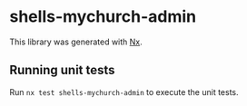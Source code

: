 # shells-mychurch-admin

This library was generated with [Nx](https://nx.dev).

## Running unit tests

Run `nx test shells-mychurch-admin` to execute the unit tests.
